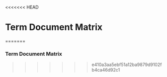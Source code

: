 <<<<<<< HEAD
# Term Document Matrix
=======
### Term Document Matrix
>>>>>>> e410a3aa5ebf51a12ba9879d9102fb4ca46d92c1
